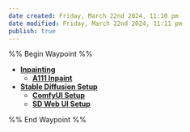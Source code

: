 ```yaml
---
date created: Friday, March 22nd 2024, 11:10 pm
date modified: Friday, March 22nd 2024, 11:11 pm
publish: true
---
```


%% Begin Waypoint %%
- **[Inpainting](./Inpainting/Inpainting.md)**
	- **[A111 Inpaint](./Inpainting/A111%20Inpaint/A111%20Inpaint.md)**
- **[Stable Diffusion Setup](./Stable%20Diffusion%20Setup/Stable%20Diffusion%20Setup.md)**
	- **[ComfyUI Setup](./Stable%20Diffusion%20Setup/ComfyUI%20Setup/ComfyUI%20Setup.md)**
	- **[SD Web UI Setup](./Stable%20Diffusion%20Setup/SD%20Web%20UI%20Setup/SD%20Web%20UI%20Setup.md)**

%% End Waypoint %%